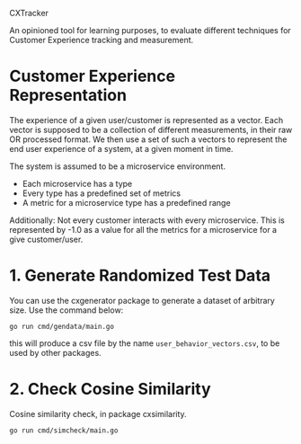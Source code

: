 CXTracker

An opinioned tool for learning purposes, to evaluate different techniques for Customer Experience tracking and measurement.

# Customer Experience Representation
The experience of a given user/customer is represented as a vector. Each vector is supposed to be a collection of different measurements, in their raw OR processed format. We then use a set of such a vectors to represent the end user experience of a system, at a given moment in time.

The system is assumed to be a microservice environment. 
* Each microservice has a type
* Every type has a predefined set of metrics
* A metric for a microservice type has a predefined range

Additionally:
Not every customer interacts with every microservice. This is represented by -1.0 as a value for all the metrics for a microservice for a give customer/user.

# 1. Generate Randomized Test Data
You can use the cxgenerator package to generate a dataset of arbitrary size.
Use the command below:
```
go run cmd/gendata/main.go
```
this will produce a csv file by the name `user_behavior_vectors.csv`, to be used by other packages. 

# 2. Check Cosine Similarity
Cosine similarity check, in package cxsimilarity.
```
go run cmd/simcheck/main.go
```